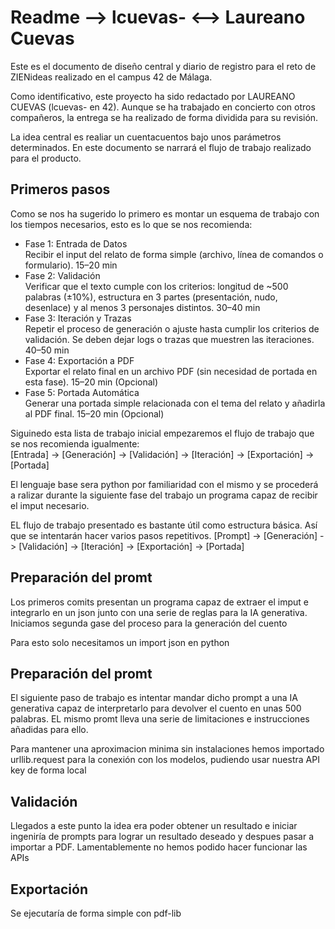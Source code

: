 # Readme --> lcuevas-  <--> Laureano Cuevas
<p>
Este es el documento de diseño central y diario de registro para el reto de ZIENideas realizado en el campus 42 de Málaga.
<p>
Como identificativo, este proyecto ha sido redactado por LAUREANO CUEVAS (lcuevas- en 42).  
Aunque se ha trabajado en concierto con otros compañeros, la entrega se ha realizado de forma dividida para su revisión.

<p>
La idea central es realiar un cuentacuentos bajo unos parámetros determinados. En este documento se narrará el flujo de trabajo realizado para el producto.
</p>



<h2>Primeros pasos</h2>
<p>Como se nos ha sugerido lo primero es montar un esquema de trabajo con los tiempos necesarios, esto es lo que se nos recomienda:</p>
<ul>
<li>Fase 1: Entrada de Datos<br>
Recibir el input del relato de forma simple (archivo, línea de comandos o formulario). 15–20 min</li>
<li>Fase 2: Validación<br>
Verificar que el texto cumple con los criterios: longitud de ~500 palabras (±10%), estructura en 3 partes (presentación, nudo, desenlace) y al menos 3 personajes distintos. 30–40 min</li>
<li>Fase 3: Iteración y Trazas<br>
Repetir el proceso de generación o ajuste hasta cumplir los criterios de validación. Se deben dejar logs o trazas que muestren las iteraciones. 40–50 min</li>
<li>Fase 4: Exportación a PDF<br>
Exportar el relato final en un archivo PDF (sin necesidad de portada en esta fase). 15–20 min (Opcional)</li>
<li>Fase 5: Portada Automática<br>
Generar una portada simple relacionada con el tema del relato y añadirla al PDF final. 15–20 min (Opcional)</li>
  </ul>

<p>Siguinedo esta lista de trabajo inicial empezaremos el flujo de trabajo que se nos recomienda igualmente:<br>
[Entrada] -> [Generación] -> [Validación] -> [Iteración] -> [Exportación] -> [Portada]
</p>

<p>El lenguaje base sera python por familiaridad con el mismo y se procederá a ralizar durante la siguiente fase del trabajo un programa capaz de recibir el imput necesario.</p>

EL flujo de trabajo presentado es bastante útil como estructura básica. Así que se intentarán hacer varios pasos repetitivos.
[Prompt] -> [Generación] -> [Validación] -> [Iteración] -> [Exportación] -> [Portada]



<h2>Preparación del promt</h2>
<p>Los primeros comits presentan un programa capaz de extraer el imput e integrarlo en un json junto con una serie de reglas para la IA generativa. Iniciamos segunda gase del proceso para la generación del cuento</p>
<p>Para esto solo necesitamos un import json en python</p>

<h2>Preparación del promt</h2>
<p>El siguiente paso de trabajo es intentar mandar dicho prompt a una IA generativa capaz de interpretarlo para devolver el cuento en unas 500 palabras. EL mismo promt lleva una serie de limitaciones e instrucciones añadidas para ello.</p>
<p>Para mantener una aproximacion minima sin instalaciones hemos importado urllib.request para la conexión con los modelos, pudiendo usar nuestra API key de forma local </p>

<h2>Validación</h2>
<p>Llegados a este punto la idea era poder obtener un resultado e iniciar ingeniría de prompts para lograr un resultado deseado y despues pasar a importar a PDF. Lamentablemente no hemos podido hacer funcionar las APIs</p>

<h2>Exportación</h2>
<p>Se ejecutaría de forma simple con pdf-lib</p>





